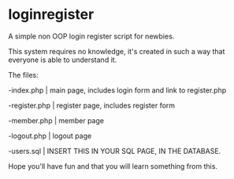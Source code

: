 loginregister
=============

A simple non OOP login register script for newbies.

This system requires no knowledge, it's created in such a way that everyone is able to understand it.

The files:

-index.php    | main page, includes login form and link to register.php

-register.php | register page, includes register form

-member.php   | member page

-logout.php   | logout page

-users.sql    | INSERT THIS IN YOUR SQL PAGE, IN THE DATABASE.

Hope you'll have fun and that you will learn something from this.
